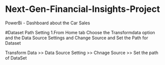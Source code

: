 # Next-Gen-Financial-Insights-Project
PowerBi - Dashboard about the Car Sales

#Dataset Path Setting
1.From Home tab
  Choose the Transformdata option and the Data Source Settings and Change Source and Set the Path for Dataset

  Transform Data >> Data Source Setting >> Chnage Source >> Set the path of DataSet <Downloaded from repo>

